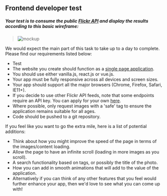 ## Frontend developer test

##### Your test is to consume the public [Flickr API](https://api.flickr.com/services/feeds/photos_public.gne?format=json) and display the results according to this basic wireframe:

> ![mockup](https://raw.githubusercontent.com/WillMayger/tmgdevrequirements/master/flickr-wireframe.jpg)

We would expect the main part of this task to take up to a day to complete. Please find our requirements listed below:

* Test
* The website you create should function as a [single page application](http://en.wikipedia.org/wiki/Single-page_application).
* You should use either vanilla.js, react.js or vue.js.
* Your app must be fully responsive across all devices and screen sizes.
* Your app should support all the major browsers (Chrome, Firefox, Safari, IE11+).
* If you decide to use other Flickr API feeds, note that some endpoints require an API key. You can apply for your own [here](https://www.flickr.com/services/api/keys).
* Where possible, only request images with a 'safe' tag to ensure the application remains suitable for all ages.
* Code should be pushed to a git repository.

If you feel like you want to go the extra mile, here is a list of potential additions:

* Think about how you might improve the speed of the page in terms of the images/content loading.
* Allow the page to have an infinite scroll (loading in more images as you scroll).
* A search functionality based on tags, or possibly the title of the photo.
* How you can add in smooth animations that will add to the value of the application.
* Alternatively if you can think of any other features that you feel would further enhance your app, then we'd love to see what you can come up with!